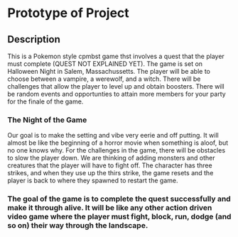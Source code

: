 # Prototype of Project

## Description
This is a Pokemon style cpmbst game thst involves a quest that the player must complete (QUEST NOT EXPLAINED YET). The game is set on Halloween Night in Salem, Massachussetts. 
The player will be able to choose between a vampire, a werewolf, and a witch. There will be challenges that allow the player to level up and obtain boosters.
There will be random events and opportunties to attain more members for your party for the finale of the game. 

### The Night of the Game
Our goal is to make the setting and vibe very eerie and off putting. It will almost be like the beginning of a horror movie when something is aloof, but no one knows why. For the challenges in the game, there will be obstacles to slow the player down. We are thinking of adding monsters and other creatures that the player will have to fight off. The character has three strikes, and when they use up the thirs strike, the game resets and the player is back to where they spawned to restart the game. 

### The goal of the game is to complete the quest successfully and make it through alive. It will be like any other action driven video game where the player must fight, block, run, dodge (and so on) their way through the landscape. 
